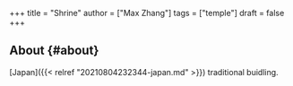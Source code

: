 +++
title = "Shrine"
author = ["Max Zhang"]
tags = ["temple"]
draft = false
+++

## About {#about}

[Japan]({{< relref "20210804232344-japan.md" >}}) traditional buidling.
